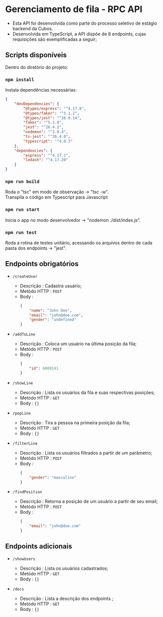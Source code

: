 # Gerenciamento de fila - RPC API
- Esta API foi desenvolvida como parte do processo seletivo de estágio backend da Cubos.
- Desenvolvida em TypeScript, a API dispõe de 8 endpoints, cujas requisições são exemplificadas a seguir;

## Scripts disponíveis

Dentro do diretório do projeto:

### `npm install`
Instala dependências necessárias:
```json
{
    "devDependencies": {
        "@types/express": "^4.17.8",
        "@types/faker": "^5.1.2",
        "@types/jest": "^26.0.14",
        "faker": "^5.1.0",
        "jest": "^26.4.2",
        "nodemon": "^2.0.4",
        "ts-jest": "^26.4.0",
        "typescript": "^4.0.3"
    },
    "dependencies": {
        "express": "^4.17.1",
        "lodash": "^4.17.20"
    }
}
```

### `npm run build`

Roda o "tsc" em modo de observação -> "tsc -w".\
Transpila o código em Typescript para Javascript

### `npm run start`

Inicia o app no modo desenvolvedor -> "nodemon ./dist/index.js".

### `npm run test`
Roda a rotina de testes unitário, acessando os arquivos dentro de cada pasta dos endpoints -> "jest".


## Endpoints obrigatórios
- `/createUser`
    - Descrição : Cadastra usuário;
    - Metódo HTTP : ``POST``
    - Body : 
        ```json
        {
            "name": "John Doe",
            "email": "john@doe.com",
            "gender": "undefined"
        }
        ```

- `/addToLine`
    - Descrição : Coloca um usuário na última posição da fila;
    - Metódo HTTP : `POST`
    - Body :     
        ```json
        {
            "id": 6089141
        }
        ```

- `/showLine`
    - Descrição : Lista os usuários da fila e suas respectivas posições;
    - Metódo HTTP : `GET`
    - Body : `{}`

- `/popLine`
    - Descrição : Tira a pessoa na primeira posição da fila;
    - Metódo HTTP : `GET`
    - Body : `{}`


- `/filterLine`
    - Descrição : Lista os usuários filtrados a partir de um parâmetro;
    - Metódo HTTP : `POST`
    - Body : 
        ```json
        {
            "gender": "masculino"
        }
        ```

- `/findPosition`
    - Descrição : Retorna a posição de um usuário a partir de seu email;
    - Metódo HTTP : `POST`
    - Body : 
        ```json
        {
            "email": "john@doe.com"
        }
        ```
    
    
## Endpoints adicionais 

- `/showUsers`
  - Descrição : Lista os usuários cadastrados;
  - Metódo HTTP : `GET`
  - Body : `{}`

- `/docs`
  - Descrição : Lista a descrição dos endpoints ;
  - Metódo HTTP : `GET`
  - Body : `{}`



